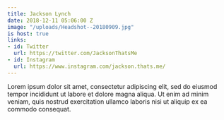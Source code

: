 ```yaml
---
title: Jackson Lynch
date: 2018-12-11 05:06:00 Z
image: "/uploads/Headshot--20180909.jpg"
is host: true
links:
- id: Twitter
  url: https://twitter.com/JacksonThatsMe
- id: Instagram
  url: https://www.instagram.com/jackson.thats.me/
---
```


Lorem ipsum dolor sit amet, consectetur adipiscing elit, sed do eiusmod tempor incididunt ut labore et dolore magna aliqua. Ut enim ad minim veniam, quis nostrud exercitation ullamco laboris nisi ut aliquip ex ea commodo consequat. 
